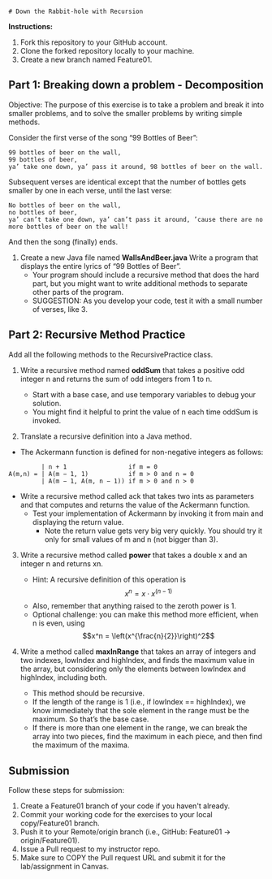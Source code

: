                                                                                                                                                                                                                                             # Down the Rabbit-hole with Recursion

**Instructions:**

1. Fork this repository to your GitHub account.
2. Clone the forked repository locally to your machine.
3. Create a new branch named Feature01.

## Part 1: Breaking down a problem - Decomposition

Objective: The purpose of this exercise is to take a problem and break it into smaller problems, and to solve the smaller problems by writing simple methods.

Consider the first verse of the song “99 Bottles of Beer”:
```text
99 bottles of beer on the wall,
99 bottles of beer,
ya’ take one down, ya’ pass it around, 98 bottles of beer on the wall.
```

Subsequent verses are identical except that the number of bottles gets smaller by one in each verse, until the last verse:

```text
No bottles of beer on the wall,
no bottles of beer,
ya’ can’t take one down, ya’ can’t pass it around, ’cause there are no more bottles of beer on the wall!
```
And then the song (finally) ends.

1. Create a new Java file named **WallsAndBeer.java** Write a program that displays the entire lyrics of “99 Bottles of Beer”.
    * Your program should include a recursive method that does the hard part, but you might want to write additional methods to separate other parts of the program.
    * SUGGESTION: As you develop your code, test it with a small number of verses, like 3.

## Part 2: Recursive Method Practice

Add all the following methods to the RecursivePractice class.

1. Write a recursive method named **oddSum** that takes a positive odd integer n and returns the sum of odd integers from 1 to n.
    * Start with a base case, and use temporary variables to debug your solution.
    * You might find it helpful to print the value of n each time oddSum is invoked.

2. Translate a recursive definition into a Java method.
  * The Ackermann function is defined for non-negative integers as follows:

```text
         | n + 1                 if m = 0
A(m,n) = | A(m − 1, 1)           if m > 0 and n = 0
         | A(m − 1, A(m, n − 1)) if m > 0 and n > 0
```
  * Write a recursive method called ack that takes two ints as parameters and that computes and returns the value of the Ackermann function.
      * Test your implementation of Ackermann by invoking it from main and displaying the return value.
          * Note the return value gets very big very quickly. You should try it only for small values of m and n (not bigger than 3).
        
3. Write a recursive method called **power** that takes a double x and an integer n and returns xn.
    * Hint: A recursive definition of this operation is $$x^n = x \cdot x^{(n-1)}$$
    * Also, remember that anything raised to the zeroth power is 1.
    * Optional challenge: you can make this method more efficient, when n is even, using $$x^n = \left(x^{\frac{n}{2}}\right)^2$$

4. Write a method called **maxInRange** that takes an array of integers and two indexes, lowIndex and highIndex, and finds the maximum value in the array, but considering only the elements between lowIndex and highIndex, including both.
    * This method should be recursive.
    * If the length of the range is 1 (i.e., if lowIndex == highIndex), we know immediately that the sole element in the range must be the maximum. So that’s the base case.
    * If there is more than one element in the range, we can break the array into two pieces, find the maximum in each piece, and then find the maximum of the maxima.

## Submission

Follow these steps for submission:

1. Create a Feature01 branch of your code if you haven't already.
2. Commit your working code for the exercises to your local copy/Feature01 branch.
3. Push it to your Remote/origin branch (i.e., GitHub: Feature01 -> origin/Feature01).
4. Issue a Pull request to my instructor repo.
5. Make sure to COPY the Pull request URL and submit it for the lab/assignment in Canvas.

